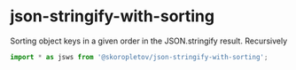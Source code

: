 # json-stringify-with-sorting

Sorting object keys in a given order in the JSON.stringify result. Recursively

```js
import * as jsws from '@skoropletov/json-stringify-with-sorting';


```